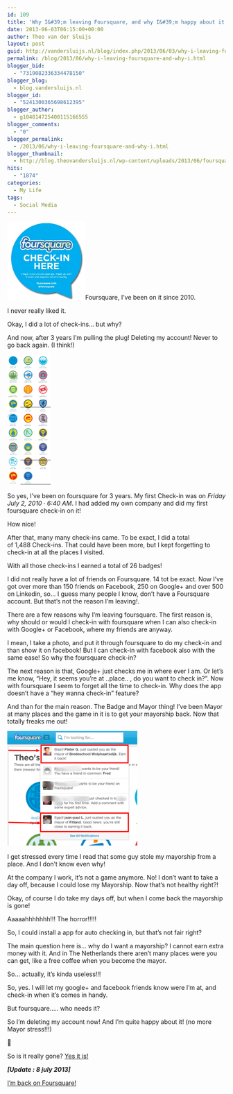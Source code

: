 ```yaml
---
id: 109
title: 'Why I&#39;m leaving Foursquare, and why I&#39;m happy about it.'
date: 2013-06-03T06:15:00+00:00
author: Theo van der Sluijs
layout: post
guid: http://vandersluijs.nl/blog/index.php/2013/06/03/why-i-leaving-foursquare-and-why-i/
permalink: /blog/2013/06/why-i-leaving-foursquare-and-why-i.html
blogger_bid:
  - "7319082336334478150"
blogger_blog:
  - blog.vandersluijs.nl
blogger_id:
  - "5241300365698612395"
blogger_author:
  - g104814725400115166555
blogger_comments:
  - "0"
blogger_permalink:
  - /2013/06/why-i-leaving-foursquare-and-why-i.html
blogger_thumbnail:
  - http://blog.theovandersluijs.nl/wp-content/uploads/2013/06/foursquare.jpg
hits:
  - "1874"
categories:
  - My Life
tags:
  - Social Media
---
```

[<img class="alignleft  wp-image-788" alt="foursquare" src="/images/2013/06/foursquare.jpg" width="180" height="180" />](/images/2013/06/foursquare.jpg)Foursquare, I&#8217;ve been on it since 2010.

I never really liked it.

Okay, I did a lot of check-ins&#8230; but why?

And now, after 3 years I&#8217;m pulling the plug! Deleting my account! Never to go back again. (I think!)<!--more-->

<img class="alignleft size-medium wp-image-787" alt="Theo van der Sluijs Foursquare Badges" src="/images/2013/06/Theo-van-der-Sluijs-Foursquare-Badges-100x300.png" width="100" height="300" />

So yes, I&#8217;ve been on foursquare for 3 years. My first Check-in was on _Friday July 2, 2010 · 6:40 AM_. I had added my own company and did my first foursquare check-in on it!

How nice!

After that, many many check-ins came. To be exact, I did a total of 1,488 Check-ins. That could have been more, but I kept forgetting to check-in at all the places I visited.

With all those check-ins I earned a total of 26 badges!

I did not really have a lot of friends on Foursquare. 14 tot be exact. Now I&#8217;ve got over more than 150 friends on Facebook, 250 on Google+ and over 500 on Linkedin, so&#8230; I guess many people I know, don&#8217;t have a Foursquare account. But that&#8217;s not the reason I&#8217;m leaving!.

There are a few reasons why I&#8217;m leaving foursquare. The first reason is, why should or would I check-in with foursquare when I can also check-in with Google+ or Facebook, where my friends are anyway.

I mean, I take a photo, and put it through foursquare to do my check-in and than show it on facebook! But I can check-in with facebook also with the same ease! So why the foursquare check-in?

The next reason is that, Google+ just checks me in where ever I am. Or let&#8217;s me know, &#8220;Hey, it seems you&#8217;re at ..place.. , do you want to check in?&#8221;. Now with foursquare I seem to forget all the time to check-in. Why does the app doesn&#8217;t have a &#8220;hey wanna check-in&#8221; feature?

And than for the main reason. The Badge and Mayor thing! I&#8217;ve been Mayor at many places and the game in it is to get your mayorship back. Now that totally freaks me out!

<img class="size-medium wp-image-789 alignright" alt="Theo mayors" src="/images/2013/06/Theo-mayors-300x264.png" width="300" height="264" />

I get stressed every time I read that some guy stole my mayorship from a place. And I don&#8217;t know even why!

At the company I work, it&#8217;s not a game anymore. No! I don&#8217;t want to take a day off, because I could lose my Mayorship. Now that&#8217;s not healthy right?!

Okay, of course I do take my days off, but when I come back the mayorship is gone!

Aaaaahhhhhhh!!! The horror!!!!!

So, I could install a app for auto checking in, but that&#8217;s not fair right?

The main question here is&#8230; why do I want a mayorship? I cannot earn extra money with it. And in The Netherlands there aren&#8217;t many places were you can get, like a free coffee when you become the mayor.

So&#8230; actually, it&#8217;s kinda useless!!!

So, yes. I will let my google+ and facebook friends know were I&#8217;m at, and check-in when it&#8217;s comes in handy.

But foursquare&#8230;.. who needs it?

So I&#8217;m deleting my account now! And I&#8217;m quite happy about it! (no more Mayor stress!!!)

🙂

So is it really gone? <a title="No more Foursquare!" href="https://foursquare.com/tvdsluijs" target="_blank">Yes it is!</a>

_**[Update : 8 july 2013]**_

[I&#8217;m back on Foursquare!](https://vandersluijs.nl/2013/07/why-im-back-on-foursquare-and-why-im-happier-about-it.html "Back on Foursquare!")